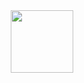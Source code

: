 <div id="header" align="center">
  <img src="https://media.giphy.com/media/xTiTnoUnHxVaaVNWhO/giphy.gif" width="100"/>
</div>
